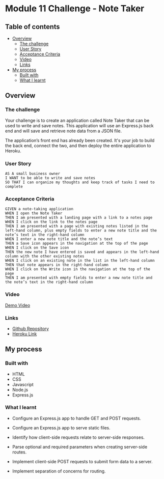 # Module 11 Challenge - Note Taker

## Table of contents

- [Overview](#overview)
  - [The challenge](#the-challenge)
  - [User Story](#user-story)
  - [Acceptance Criteria](#acceptance-criteria)
  - [Video](#video)
  - [Links](#links)
- [My process](#my-process)
  - [Built with](#built-with)
  - [What I learnt](#what-i-learnt)
 
## Overview

### The challenge

Your challenge is to create an application called Note Taker that can be used to write and save notes. This application will use an Express.js back end and will save and retrieve note data from a JSON file.

The application’s front end has already been created. It's your job to build the back end, connect the two, and then deploy the entire application to Heroku.

### User Story

```
AS A small business owner
I WANT to be able to write and save notes
SO THAT I can organize my thoughts and keep track of tasks I need to complete

```

### Acceptance Criteria

```
GIVEN a note-taking application
WHEN I open the Note Taker
THEN I am presented with a landing page with a link to a notes page
WHEN I click on the link to the notes page
THEN I am presented with a page with existing notes listed in the left-hand column, plus empty fields to enter a new note title and the note’s text in the right-hand column
WHEN I enter a new note title and the note’s text
THEN a Save icon appears in the navigation at the top of the page
WHEN I click on the Save icon
THEN the new note I have entered is saved and appears in the left-hand column with the other existing notes
WHEN I click on an existing note in the list in the left-hand column
THEN that note appears in the right-hand column
WHEN I click on the Write icon in the navigation at the top of the page
THEN I am presented with empty fields to enter a new note title and the note’s text in the right-hand column

```

### Video
[Demo Video](https://drive.google.com/file/d/1wsZVX8CqYoMSWGU2S0y-5pWP7mwuj2TS/view?usp=sharing)

### Links

- [Github Repository](https://github.com/rmdn321/11-Note-Taker)
- [Heroku Link](https://notetakerapphw11.herokuapp.com/)

## My process

### Built with

- HTML
- CSS
- Javascript
- Node.js
- Express.js

### What I learnt

- Configure an Express.js app to handle GET and POST requests.

- Configure an Express.js app to serve static files.

- Identify how client-side requests relate to server-side responses.

- Parse optional and required parameters when creating server-side routes.

- Implement client-side POST requests to submit form data to a server.

- Implement separation of concerns for routing.